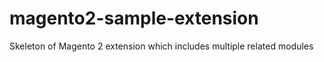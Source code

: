 # magento2-sample-extension
Skeleton of Magento 2 extension which includes multiple related modules 
